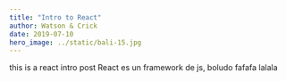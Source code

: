 ```yaml
---
title: "Intro to React"
author: Watson & Crick
date: 2019-07-10
hero_image: ../static/bali-15.jpg
---
```


this is a react intro post
React es un framework de js, boludo
fafafa 
lalala
